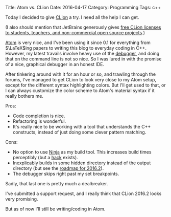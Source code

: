 Title: Atom vs. CLion
Date: 2016-04-17
Category: Programming
Tags: c++

Today I decided to give [CLion][1] a try. I need all the help I can get.

(I also should mention that JetBrains generously gives [free CLion licenses to
students, teachers, and non-commercial open source projects][7].)

[Atom][2] is very nice, and I've been using it since 0.1 for everything from
$\LaTeX$ing papers to writing this blog to everyday coding in C++. However, my
latest travails involve heavy use of the [debugger][3], and doing that on the
command line is not so nice. So I was lured in with the promise of a nice,
graphical debugger in an honest IDE.

After tinkering around with it for an hour or so, and trawling through the
forums, I've managed to get CLion to look very close to my Atom setup, except
for the different syntax highlighting colors. But I'll get used to that,
or I can always customize the color scheme to Atom's material syntax if it
really bothers me.

Pros:

- Code completion is nice.
- Refactoring is wonderful.
- It's really nice to be working with a tool that understands the C++
constructs, instead of just doing some clever pattern matching.

Cons:

- No option to use [Ninja][4] as my build tool. This increases build times
perceptibly (but a [hack][5] exists).
- Inexplicably builds in some hidden directory instead of the output directory
(but see the [roadmap for 2016.2][5]).
- The debugger skips right past my set breakpoints.

Sadly, that last one is pretty much a dealbreaker.

I've submitted a support request, and I really think that CLion 2016.2 looks
very promising.

But as of now I'll still be writing/coding in Atom.






[1]: https://www.jetbrains.com/clion/
[2]: https://atom.io
[3]: http://lldb.llvm.org
[4]: https://ninja-build.org
[5]: http://nevkontakte.com/2015/rogue-ninja-support-in-clion.html
[6]: https://blog.jetbrains.com/clion/2016/03/clion-2016-2-roadmap/
[7]: https://www.jetbrains.com/clion/buy/#edition=discounts
